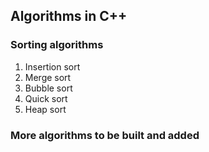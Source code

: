 ## Algorithms in C++

### Sorting algorithms 
1. Insertion sort
2. Merge sort
3. Bubble sort
4. Quick sort
5. Heap sort

### More algorithms to be built and added

